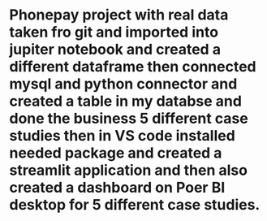 # Phonepay project with real data taken fro  git and imported into jupiter notebook and created a different dataframe then connected mysql and python connector and created a table in my databse and done the business 5 different case studies then in VS code installed needed package and created a streamlit application and then also created a dashboard on Poer BI desktop for 5 different case studies.
